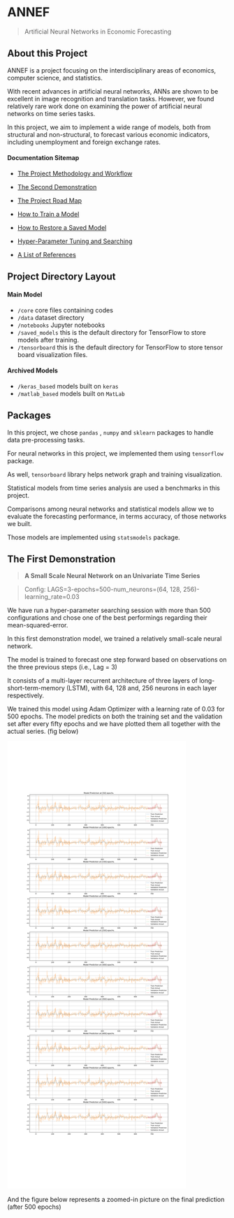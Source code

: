 # ANNEF

> Artificial Neural Networks in Economic Forecasting

## About this Project

ANNEF is a project focusing on the interdisciplinary areas of economics, computer science, and statistics.

With recent advances in artificial neural networks, ANNs are shown to be excellent in image recognition and translation tasks. However, we found relatively rare work done on examining the power of artificial neural networks on time series tasks.

In this project, we aim to implement a wide range of models, both from structural and non-structural, to forecast various economic indicators, including unemployment and foreign exchange rates.

#### Documentation Sitemap

* [The Project Methodology and Workflow](method.md)

* [The Second Demonstration](demo2.md)

* [The Project Road Map](roadmap.md)

* [How to Train a Model](train.md)

* [How to Restore a Saved Model](restore.md)

* [Hyper-Parameter Tuning and Searching](hps.md)

* [A List of References](ref.md)



## Project Directory Layout

#### Main Model

- `/core`  core files containing codes
- `/data` dataset directory
- `/notebooks`  Jupyter notebooks
- `/saved_models`  this is the default directory for TensorFlow to store models after training.
- `/tensorboard`  this is the default directory for TensorFlow to store tensor board visualization files.

#### Archived Models

- `/keras_based`  models built on `keras`
- `/matlab_based`  models built on `MatLab` 

## Packages

In this project, we chose `pandas` ,  `numpy` and `sklearn` packages to handle data pre-processing tasks. 

For neural networks in this project, we implemented them using `tensorflow` package. 

As well,  `tensorboard` library helps network graph and training visualization.

Statistical models from time series analysis are used a benchmarks in this project. 

Comparisons among neural networks and statistical models allow we to evaluate the forecasting performance, in terms accuracy, of those networks we built. 

Those models are implemented using `statsmodels` package.



## The First Demonstration

> **A Small Scale Neural Network on an Univariate Time Series**

> Config: LAGS=3-epochs=500-num_neurons=(64, 128, 256)-learning_rate=0.03

We have run a hyper-parameter searching session with more than 500 configurations and chose one of the best performings regarding their mean-squared-error.

In this first demonstration model, we trained a relatively small-scale neural network. 

The model is trained to forecast one step forward based on observations on the three previous steps (i.e., Lag = 3)

It consists of a multi-layer recurrent architecture of three layers of long-short-term-memory (LSTM), with 64, 128 and, 256 neurons in each layer respectively.

We trained this model using Adam Optimizer with a learning rate of 0.03 for 500 epochs. The model predicts on both the training set and the validation set after every fifty epochs and we have plotted them all together with the actual series. (fig below)

![combined figure](pred_record_combined.svg)

And the figure below represents a zoomed-in picture on the final prediction (after 500 epochs)